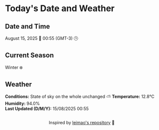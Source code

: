  # Today's Date and Weather
    
## Date and Time
August 15, 2025 📅
00:55 (GMT-3) 🕒

## Current Season
Winter ❄️
## Weather 
**Conditions:** State of sky on the whole unchanged ⛅
**Temperature:** 12.8°C  
**Humidity:** 94.0%  
**Last Updated (D/M/Y):** 15/08/2025 00:55
##
<div align="center">Inspired by <a href="https://github.com/leimao/What-Is-The-Date-Today">leimao's repository</a> 🌱</div>
